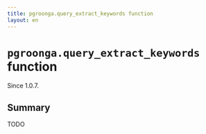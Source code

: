```yaml
---
title: pgroonga.query_extract_keywords function
layout: en
---
```


# `pgroonga.query_extract_keywords` function

Since 1.0.7.

## Summary

TODO
